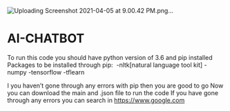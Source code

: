 ![Uploading Screenshot 2021-04-05 at 9.00.42 PM.png…]()
# AI-CHATBOT
To run this code you should have python version of 3.6 and pip installed
Packages to be installed through pip:  -nltk[natural language tool kit]
-numpy
-tensorflow
-tflearn

I you haven’t gone through any errors with pip then you are good to go
Now you can download the main and .json file to run the code 
If you have gone through any errors you can search in https://www.google.com
